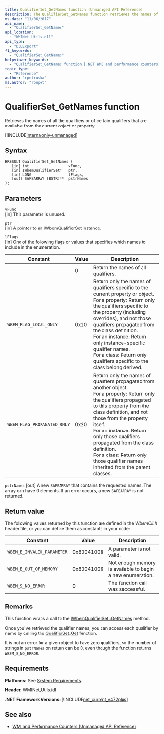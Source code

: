 ```yaml
---
title: QualifierSet_GetNames function (Unmanaged API Reference)
description: The QualifierSet_GetNames function retrieves the names of qualifiers from an object or property.
ms.date: "11/06/2017"
api_name: 
  - "QualifierSet_GetNames"
api_location: 
  - "WMINet_Utils.dll"
api_type: 
  - "DLLExport"
f1_keywords: 
  - "QualifierSet_GetNames"
helpviewer_keywords: 
  - "QualifierSet_GetNames function [.NET WMI and performance counters]"
topic_type: 
  - "Reference"
author: "rpetrusha"
ms.author: "ronpet"
---
```

# QualifierSet_GetNames function
Retrieves the names of all the qualifiers or of certain qualifiers that are available from the current object or property. 

[!INCLUDE[internalonly-unmanaged](../../../../includes/internalonly-unmanaged.md)]
  
## Syntax  
  
```  
HRESULT QualifierSet_GetNames (
   [in] int                  vFunc, 
   [in] IWbemQualifierSet*   ptr, 
   [in] LONG                 lFlags,
   [out] SAFEARRAY (BSTR)**  pstrNames
); 
```  

## Parameters

`vFunc`   
[in] This parameter is unused.

`ptr`   
[in] A pointer to an [IWbemQualifierSet](/windows/desktop/api/wbemcli/nn-wbemcli-iwbemqualifierset) instance.

`lFlags`   
[in] One of the following flags or values that specifies which names to include in the enumeration.

|Constant  |Value  |Description  |
|---------|---------|---------|
|  | 0 | Return the names of all qualifiers. |
| `WBEM_FLAG_LOCAL_ONLY` | 0x10 | Return only the names of qualifiers specific to the current property or object. <br/> For a property: Return only the qualifiers specific to the property (including overrides), and not those qualifiers propagated from the class definition. <br/> For an instance: Return only instance-specific qualifier names. <br/> For a class: Return only qualifiers specific to the class beiong derived.
|`WBEM_FLAG_PROPAGATED_ONLY` | 0x20 | Return only the names of qualifiers propagated from another object. <br/> For a property: Return only the qualifiers propagated to this property from the class definition, and not those from the property itself. <br/> For an instance: Return only those qualifiers propagated from the class definition. <br/> For a class: Return only those qualifier names inherited from the parent classes. |

`pstrNames`
[out] A new `SAFEARRAY` that contains the requested names. The array can have 0 elements. If an error occurs, a new `SAFEARRAY` is not returned.

## Return value

The following values returned by this function are defined in the *WbemCli.h* header file, or you can define them as constants in your code:

|Constant  |Value  |Description  |
|---------|---------|---------|
|`WBEM_E_INVALID_PARAMETER` | 0x80041008 | A parameter is not valid. |
|`WBEM_E_OUT_OF_MEMORY` | 0x80041006 | Not enough memory is available to begin a new enumeration. |
|`WBEM_S_NO_ERROR` | 0 | The function call was successful.  |
  
## Remarks

This function wraps a call to the [IWbemQualifierSet::GetNames](/windows/desktop/api/wbemcli/nf-wbemcli-iwbemqualifierset-getnames) method.

Once you've retrieved the qualifier names, you can access each qualifier by name by calling the [QualifierSet_Get](qualifierset-get.md) function. 

It is not an error for a given object to have zero qualifiers, so the number of strings in `pstrNames` on return can be 0, even though the function returns `WBEM_S_NO_ERROR`.

## Requirements  
 **Platforms:** See [System Requirements](../../../../docs/framework/get-started/system-requirements.md).  
  
 **Header:** WMINet_Utils.idl  
  
 **.NET Framework Versions:** [!INCLUDE[net_current_v472plus](../../../../includes/net-current-v472plus.md)]  
  
## See also
- [WMI and Performance Counters (Unmanaged API Reference)](index.md)
